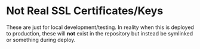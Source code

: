 # Not Real SSL Certificates/Keys

These are just for local development/testing. In reality when this is deployed
to production, these will **not** exist in the repository but instead be
symlinked or something during deploy.
